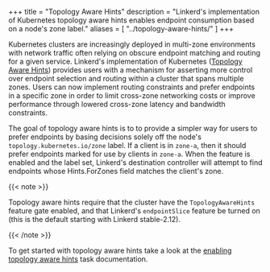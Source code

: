 +++
title = "Topology Aware Hints"
description = "Linkerd's implementation of Kubernetes topology aware hints enables endpoint consumption based on a node's zone label."
aliases = [
  "../topology-aware-hints/"
]
+++

Kubernetes clusters are increasingly deployed in multi-zone environments with network traffic often relying on obscure endpoint matching and routing for a given service. Linkerd's implementation of Kubernetes ([Topology Aware Hints][topology aware hints]) provides users with a mechanism for asserting more control over endpoint selection and routing within a cluster that spans multiple zones. Users can now implement routing constraints and prefer endpoints in a specific zone in order to limit cross-zone networking costs or improve performance through lowered cross-zone latency and bandwidth constraints. 

The goal of topology aware hints is to to provide a simpler way for users to prefer endpoints by basing decisions solely off the node's `topology.kubernetes.io/zone` label. If a client is in `zone-a`, then it should prefer endpoints marked for use by clients in `zone-a`. When the feature is enabled and the label set, Linkerd's destination controller will attempt to find endpoints whose Hints.ForZones field matches the client's zone.

{{< note >}}

Topology aware hints require that the cluster have the `TopologyAwareHints` feature gate enabled, and that Linkerd's `endpointSlice` feature be turned on (this is the default starting with Linkerd stable-2.12).

{{< /note >}}

To get started with topology aware hints take a look at the [enabling topology aware hints](../tasks/enabling-topology-aware-hints/) task documentation.

[topology aware hints]: https://kubernetes.io/docs/concepts/services-networking/topology-aware-hints/